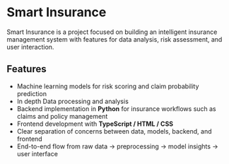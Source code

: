 # Smart Insurance

Smart Insurance is a project focused on building an intelligent insurance management system with features for data analysis, risk assessment, and user interaction.

## Features

- Machine learning models for risk scoring and claim probability prediction  
- In depth Data processing and analysis
- Backend implementation in **Python** for insurance workflows such as claims and policy management  
- Frontend development with **TypeScript / HTML / CSS**  
- Clear separation of concerns between data, models, backend, and frontend  
- End-to-end flow from raw data → preprocessing → model insights → user interface  

